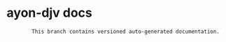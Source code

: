 # ayon-djv docs

            This branch contains versioned auto-generated documentation.

            